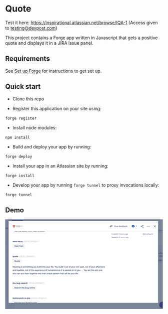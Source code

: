 # Quote

Test it here: https://inspirational.atlassian.net/browse/IQA-1 (Access given to testing@devpost.com)

This project contains a Forge app written in Javascript that gets a positive quote and displays it in a JIRA issue panel.

## Requirements

See [Set up Forge](https://developer.atlassian.com/platform/forge/set-up-forge/) for instructions to get set up.

## Quick start

- Clone this repo

- Register this application on your site using:
```
forge register
```

- Install node modules:
```
npm install
```

- Build and deploy your app by running:
```
forge deploy
```

- Install your app in an Atlassian site by running:
```
forge install
```

- Develop your app by running `forge tunnel` to proxy invocations locally:
```
forge tunnel
```

## Demo

![Example image](./docs/images/quote.png) 
